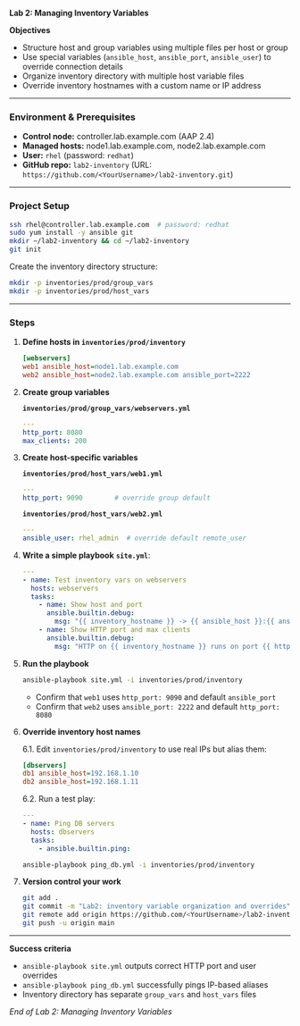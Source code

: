 **Lab 2: Managing Inventory Variables**

**Objectives**

- Structure host and group variables using multiple files per host or group
- Use special variables (`ansible_host`, `ansible_port`, `ansible_user`) to override connection details
- Organize inventory directory with multiple host variable files
- Override inventory hostnames with a custom name or IP address

---

### Environment & Prerequisites

- **Control node:** controller.lab.example.com (AAP 2.4)
- **Managed hosts:** node1.lab.example.com, node2.lab.example.com
- **User:** `rhel` (password: `redhat`)
- **GitHub repo:** `lab2-inventory` (URL: `https://github.com/<YourUsername>/lab2-inventory.git`)

---

### Project Setup

```bash
ssh rhel@controller.lab.example.com  # password: redhat
sudo yum install -y ansible git
mkdir ~/lab2-inventory && cd ~/lab2-inventory
git init
```  

Create the inventory directory structure:

```bash
mkdir -p inventories/prod/group_vars
mkdir -p inventories/prod/host_vars
```  

---

### Steps

1. **Define hosts in `inventories/prod/inventory`**
   ```ini
   [webservers]
   web1 ansible_host=node1.lab.example.com
   web2 ansible_host=node2.lab.example.com ansible_port=2222
   ```

2. **Create group variables**
   
   **`inventories/prod/group_vars/webservers.yml`**
   ```yaml
   ---
   http_port: 8080
   max_clients: 200
   ```

3. **Create host-specific variables**
   
   **`inventories/prod/host_vars/web1.yml`**
   ```yaml
   ---
   http_port: 9090        # override group default
   ```

   **`inventories/prod/host_vars/web2.yml`**
   ```yaml
   ---
   ansible_user: rhel_admin  # override default remote_user
   ```

4. **Write a simple playbook**
   **`site.yml`**:
   ```yaml
   ---
   - name: Test inventory vars on webservers
     hosts: webservers
     tasks:
       - name: Show host and port
         ansible.builtin.debug:
           msg: "{{ inventory_hostname }} -> {{ ansible_host }}:{{ ansible_port }}"
       - name: Show HTTP port and max clients
         ansible.builtin.debug:
           msg: "HTTP on {{ inventory_hostname }} runs on port {{ http_port }} with max {{ max_clients }} clients"
   ```

5. **Run the playbook**
   ```bash
   ansible-playbook site.yml -i inventories/prod/inventory
   ```

   - Confirm that `web1` uses `http_port: 9090` and default `ansible_port`
   - Confirm that `web2` uses `ansible_port: 2222` and default `http_port: 8080`

6. **Override inventory host names**

   6.1. Edit `inventories/prod/inventory` to use real IPs but alias them:
   ```ini
   [dbservers]
   db1 ansible_host=192.168.1.10
   db2 ansible_host=192.168.1.11
   ```

   6.2. Run a test play:
   ```yaml
   ---
   - name: Ping DB servers
     hosts: dbservers
     tasks:
       - ansible.builtin.ping:
   ```
   ```bash
   ansible-playbook ping_db.yml -i inventories/prod/inventory
   ```

7. **Version control your work**
   ```bash
   git add .
   git commit -m "Lab2: inventory variable organization and overrides"
   git remote add origin https://github.com/<YourUsername>/lab2-inventory.git
   git push -u origin main
   ```

---

**Success criteria**

- `ansible-playbook site.yml` outputs correct HTTP port and user overrides
- `ansible-playbook ping_db.yml` successfully pings IP-based aliases
- Inventory directory has separate `group_vars` and `host_vars` files

*End of Lab 2: Managing Inventory Variables*

